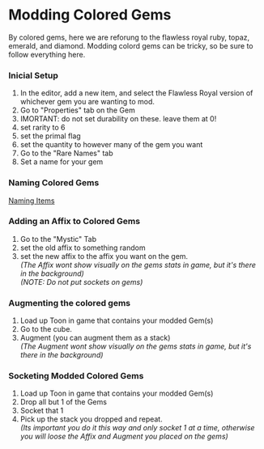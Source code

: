# Modding Colored Gems
By colored gems, here we are reforung to the flawless royal ruby, topaz, emerald, and diamond. Modding colord gems can be tricky, so be sure to follow everything here.


### Inicial Setup
1. In the editor, add a new item, and select the Flawless Royal version of whichever gem you are wanting to mod.
2. Go to "Properties" tab on the Gem
2. IMORTANT: do not set durability on these. leave them at 0!
3. set rarity to 6
4. set the primal flag
5. set the quantity to however many of the gem you want
5. Go to the "Rare Names" tab
6. Set a name for your gem


### Naming Colored Gems
[Naming Items](NamingItems.md)


### Adding an Affix to Colored Gems
1. Go to the "Mystic" Tab
2. set the old affix to something random
3. set the new affix to the affix you want on the gem.  
_(The Affix wont show visually on the gems stats in game, but it's there in the background)_  
_(NOTE: Do not put sockets on gems)_


### Augmenting the colored gems
1. Load up Toon in game that contains your modded Gem(s)
2. Go to the cube.
3. Augment (you can augment them as a stack)  
_(The Augment wont show visually on the gems stats in game, but it's there in the background)_


### Socketing Modded Colored Gems
1. Load up Toon in game that contains your modded Gem(s)
2. Drop all but 1 of the Gems
3. Socket that 1
4. Pick up the stack you dropped and repeat.  
_(Its important you do it this way and only socket 1 at a time, otherwise you will loose the Affix and Augment you placed on the gems)_
